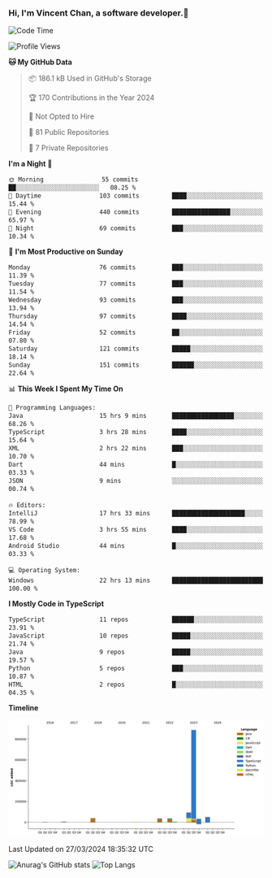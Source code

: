 ### Hi, I'm Vincent Chan, a software developer.👋

<!--
**hkvincent/hkvincent** is a ✨ _special_ ✨ repository because its `README.md` (this file) appears on your GitHub profile.

Here are some ideas to get you started:

- 🔭 I’m currently working on ...
- 🌱 I’m currently learning ...
- 👯 I’m looking to collaborate on ...
- 🤔 I’m looking for help with ...
- 💬 Ask me about ...
- 📫 How to reach me: ...
- 😄 Pronouns: ...
- ⚡ Fun fact: ...
-->
<!--START_SECTION:waka-->
![Code Time](http://img.shields.io/badge/Code%20Time-960%20hrs%2028%20mins-blue)

![Profile Views](http://img.shields.io/badge/Profile%20Views-0-blue)

**🐱 My GitHub Data** 

> 📦 186.1 kB Used in GitHub's Storage 
 > 
> 🏆 170 Contributions in the Year 2024
 > 
> 🚫 Not Opted to Hire
 > 
> 📜 81 Public Repositories 
 > 
> 🔑 7 Private Repositories 
 > 
**I'm a Night 🦉** 

```text
🌞 Morning                55 commits          ██░░░░░░░░░░░░░░░░░░░░░░░   08.25 % 
🌆 Daytime                103 commits         ████░░░░░░░░░░░░░░░░░░░░░   15.44 % 
🌃 Evening                440 commits         ████████████████░░░░░░░░░   65.97 % 
🌙 Night                  69 commits          ███░░░░░░░░░░░░░░░░░░░░░░   10.34 % 
```
📅 **I'm Most Productive on Sunday** 

```text
Monday                   76 commits          ███░░░░░░░░░░░░░░░░░░░░░░   11.39 % 
Tuesday                  77 commits          ███░░░░░░░░░░░░░░░░░░░░░░   11.54 % 
Wednesday                93 commits          ███░░░░░░░░░░░░░░░░░░░░░░   13.94 % 
Thursday                 97 commits          ████░░░░░░░░░░░░░░░░░░░░░   14.54 % 
Friday                   52 commits          ██░░░░░░░░░░░░░░░░░░░░░░░   07.80 % 
Saturday                 121 commits         █████░░░░░░░░░░░░░░░░░░░░   18.14 % 
Sunday                   151 commits         ██████░░░░░░░░░░░░░░░░░░░   22.64 % 
```


📊 **This Week I Spent My Time On** 

```text
💬 Programming Languages: 
Java                     15 hrs 9 mins       █████████████████░░░░░░░░   68.26 % 
TypeScript               3 hrs 28 mins       ████░░░░░░░░░░░░░░░░░░░░░   15.64 % 
XML                      2 hrs 22 mins       ███░░░░░░░░░░░░░░░░░░░░░░   10.70 % 
Dart                     44 mins             █░░░░░░░░░░░░░░░░░░░░░░░░   03.33 % 
JSON                     9 mins              ░░░░░░░░░░░░░░░░░░░░░░░░░   00.74 % 

🔥 Editors: 
IntelliJ                 17 hrs 33 mins      ████████████████████░░░░░   78.99 % 
VS Code                  3 hrs 55 mins       ████░░░░░░░░░░░░░░░░░░░░░   17.68 % 
Android Studio           44 mins             █░░░░░░░░░░░░░░░░░░░░░░░░   03.33 % 

💻 Operating System: 
Windows                  22 hrs 13 mins      █████████████████████████   100.00 % 
```

**I Mostly Code in TypeScript** 

```text
TypeScript               11 repos            ██████░░░░░░░░░░░░░░░░░░░   23.91 % 
JavaScript               10 repos            █████░░░░░░░░░░░░░░░░░░░░   21.74 % 
Java                     9 repos             █████░░░░░░░░░░░░░░░░░░░░   19.57 % 
Python                   5 repos             ███░░░░░░░░░░░░░░░░░░░░░░   10.87 % 
HTML                     2 repos             █░░░░░░░░░░░░░░░░░░░░░░░░   04.35 % 
```



**Timeline**

![Lines of Code chart](https://raw.githubusercontent.com/hkvincent/hkvincent/main/assets/bar_graph.png)


 Last Updated on 27/03/2024 18:35:32 UTC
<!--END_SECTION:waka-->
![Anurag's GitHub stats](https://github-readme-stats.vercel.app/api?username=hkvincent&rank_icon=github&include_all_commits=true&hide=contribs,prs)
![Top Langs](https://github-readme-stats.vercel.app/api/top-langs/?username=hkvincent&layout=compact)
